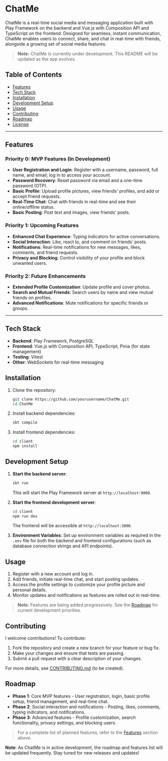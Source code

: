 # ChatMe

ChatMe is a real-time social media and messaging application built with Play Framework on the backend and Vue.js with Composition API and TypeScript on the frontend. Designed for seamless, instant communication, ChatMe enables users to connect, share, and chat in real-time with friends, alongside a growing set of social media features.

> **Note:** ChatMe is currently under development. This README will be updated as the app evolves.

## Table of Contents

- [Features](#features)
- [Tech Stack](#tech-stack)
- [Installation](#installation)
- [Development Setup](#development-setup)
- [Usage](#usage)
- [Contributing](#contributing)
- [Roadmap](#roadmap)
- [License](#license)

---

## Features

### Priority 0: MVP Features (In Development)
- **User Registration and Login**: Register with a username, password, full name, and email; log in to access your account.
- **Password Recovery**: Reset password via email and a one-time password (OTP).
- **Basic Profile**: Upload profile pictures, view friends' profiles, and add or accept friend requests.
- **Real-Time Chat**: Chat with friends in real-time and see their online/offline status.
- **Basic Posting**: Post text and images, view friends’ posts.

### Priority 1: Upcoming Features
- **Enhanced Chat Experience**: Typing indicators for active conversations.
- **Social Interaction**: Like, react to, and comment on friends’ posts.
- **Notifications**: Real-time notifications for new messages, likes, comments, and friend requests.
- **Privacy and Blocking**: Control visibility of your profile and block unwanted users.

### Priority 2: Future Enhancements
- **Extended Profile Customization**: Update profile and cover photos.
- **Search and Mutual Friends**: Search users by name and view mutual friends on profiles.
- **Advanced Notifications**: Mute notifications for specific friends or groups.

---

## Tech Stack

- **Backend**: Play Framework, PostgreSQL
- **Frontend**: Vue.js with Composition API, TypeScript, Pinia (for state management)
- **Testing**: Vitest
- **Other**: WebSockets for real-time messaging

## Installation

1. Clone the repository:
   ```bash
   git clone https://github.com/yourusername/ChatMe.git
   cd ChatMe
   ```

2. Install backend dependencies:
   ```bash
   sbt compile
   ```

3. Install frontend dependencies:
   ```bash
   cd client
   npm install
   ```

## Development Setup

1. **Start the backend server**:
   ```bash
   sbt run
   ```
   This will start the Play Framework server at `http://localhost:9000`.

2. **Start the frontend development server**:
   ```bash
   cd client
   npm run dev
   ```
   The frontend will be accessible at `http://localhost:3000`.

3. **Environment Variables**: Set up environment variables as required in the `.env` file for both the backend and frontend configurations (such as database connection strings and API endpoints).

## Usage

1. Register with a new account and log in.
2. Add friends, initiate real-time chat, and start posting updates.
3. Access the profile settings to customize your profile picture and personal details.
4. Monitor updates and notifications as features are rolled out in real-time.

> **Note**: Features are being added progressively. See the [Roadmap](#roadmap) for current development priorities.

## Contributing

I welcome contributions! To contribute:

1. Fork the repository and create a new branch for your feature or bug fix.
2. Make your changes and ensure that tests are passing.
3. Submit a pull request with a clear description of your changes.

For more details, see [CONTRIBUTING.md](CONTRIBUTING.md) (to be created).

## Roadmap

- **Phase 1**: Core MVP features - User registration, login, basic profile setup, friend management, and real-time chat.
- **Phase 2**: Social interaction and notifications - Posting, likes, comments, typing indicators, and notifications.
- **Phase 3**: Advanced features - Profile customization, search functionality, privacy settings, and blocking users.

> For a complete list of planned features, refer to the [Features](#features) section above.


**Note**: As ChatMe is in active development, the roadmap and features list will be updated frequently. Stay tuned for new releases and updates!

